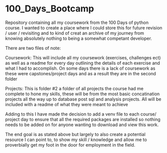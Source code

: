 # 100_Days_Bootcamp

Repository containing all my coursework from the 100 Days of python course. I wanted to create a place where I could store this for future revision / user / revisiting and to kind of creat an archive of my journey from knowing absolutely nothing to being a somewhat competant developer. 

There are two files of note:

Coursework:
  This will include all my coursework (exercises, challenges ect) as well as a readme for every day outlining the details of each exercise and what I had to accomplish.
  On some days there is a lack of coursework as these were capstones/project days and as a result they are in the second folder

Projects:
  This is folder #2 a folder of all projects the course had me complete to hone my skills, these will be from the most basic concatination projects all the way up to database post   sql and analysis projects. All will be included with a readme of what they were meant to achieve
  
Adding to this I have made the decision to add a venv file to each course/ project day to ensure that all the required packages are installed so nothing needs to be added on for anyone wanting to download and view this work.

The end goal is as stated above but largely to also create a potential resource I can point to, to show my skill / knowledge and allow me to proverbially get my foot in the door for employment in the field. 
